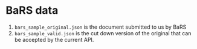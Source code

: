 # BaRS data

1. `bars_sample_original.json` is the document submitted to us by BaRS
1. `bars_sample_valid.json` is the cut down version of the original that can be accepted by the current API.

